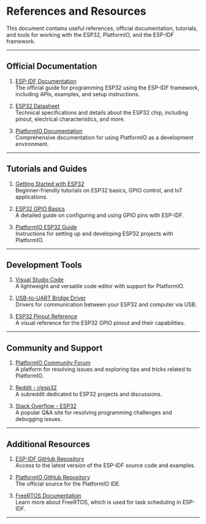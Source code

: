 # References and Resources

This document contains useful references, official documentation, tutorials, and tools for working with the ESP32, PlatformIO, and the ESP-IDF framework.

---

## Official Documentation
1. [ESP-IDF Documentation](https://docs.espressif.com/projects/esp-idf/en/latest/)  
   The official guide for programming ESP32 using the ESP-IDF framework, including APIs, examples, and setup instructions.

2. [ESP32 Datasheet](https://www.espressif.com/en/products/socs/esp32/resources)  
   Technical specifications and details about the ESP32 chip, including pinout, electrical characteristics, and more.

3. [PlatformIO Documentation](https://docs.platformio.org/en/latest/)  
   Comprehensive documentation for using PlatformIO as a development environment.

---

## Tutorials and Guides
1. [Getting Started with ESP32](https://randomnerdtutorials.com/projects-esp32/)  
   Beginner-friendly tutorials on ESP32 basics, GPIO control, and IoT applications.

2. [ESP32 GPIO Basics](https://docs.espressif.com/projects/esp-idf/en/latest/esp32/api-reference/peripherals/gpio.html)  
   A detailed guide on configuring and using GPIO pins with ESP-IDF.

3. [PlatformIO ESP32 Guide](https://docs.platformio.org/en/latest/platforms/espressif32.html)  
   Instructions for setting up and developing ESP32 projects with PlatformIO.

---

## Development Tools
1. [Visual Studio Code](https://code.visualstudio.com/)  
   A lightweight and versatile code editor with support for PlatformIO.

2. [USB-to-UART Bridge Driver](https://www.silabs.com/developers/usb-to-uart-bridge-vcp-drivers)  
   Drivers for communication between your ESP32 and computer via USB.

3. [ESP32 Pinout Reference](https://randomnerdtutorials.com/esp32-pinout-reference-gpios/)  
   A visual reference for the ESP32 GPIO pinout and their capabilities.

---

## Community and Support
1. [PlatformIO Community Forum](https://community.platformio.org/)  
   A platform for resolving issues and exploring tips and tricks related to PlatformIO.

2. [Reddit - r/esp32](https://www.reddit.com/r/esp32/)  
   A subreddit dedicated to ESP32 projects and discussions.

3. [Stack Overflow - ESP32](https://stackoverflow.com/questions/tagged/esp32)  
   A popular Q&A site for resolving programming challenges and debugging issues.

---

## Additional Resources
1. [ESP-IDF GitHub Repository](https://github.com/espressif/esp-idf)  
   Access to the latest version of the ESP-IDF source code and examples.

2. [PlatformIO GitHub Repository](https://github.com/platformio/platformio-core)  
   The official source for the PlatformIO IDE.

3. [FreeRTOS Documentation](https://www.freertos.org/)  
   Learn more about FreeRTOS, which is used for task scheduling in ESP-IDF.

---